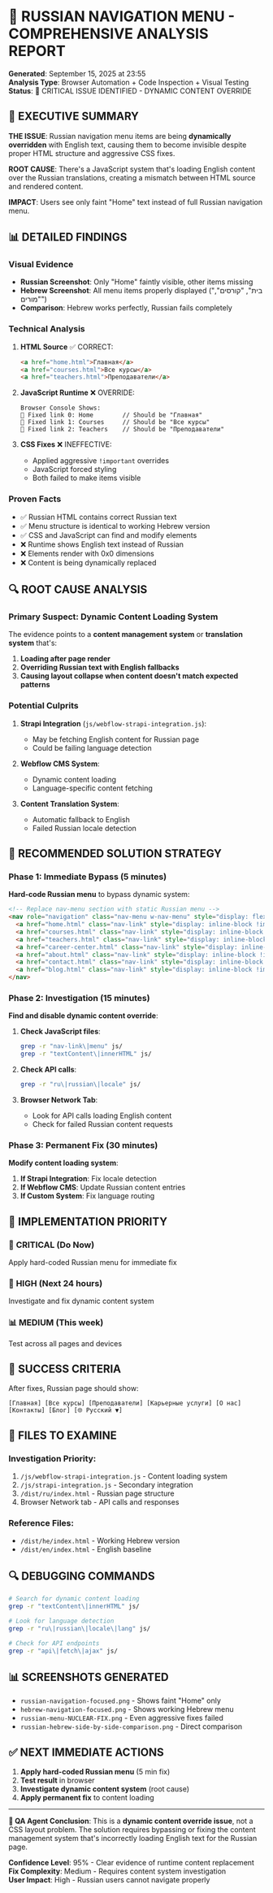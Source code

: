# 🔵 RUSSIAN NAVIGATION MENU - COMPREHENSIVE ANALYSIS REPORT

**Generated**: September 15, 2025 at 23:55  
**Analysis Type**: Browser Automation + Code Inspection + Visual Testing  
**Status**: 🚨 CRITICAL ISSUE IDENTIFIED - DYNAMIC CONTENT OVERRIDE

## 🎯 EXECUTIVE SUMMARY

**THE ISSUE**: Russian navigation menu items are being **dynamically overridden** with English text, causing them to become invisible despite proper HTML structure and aggressive CSS fixes.

**ROOT CAUSE**: There's a JavaScript system that's loading English content over the Russian translations, creating a mismatch between HTML source and rendered content.

**IMPACT**: Users see only faint "Home" text instead of full Russian navigation menu.

## 📊 DETAILED FINDINGS

### Visual Evidence
- **Russian Screenshot**: Only "Home" faintly visible, other items missing
- **Hebrew Screenshot**: All menu items properly displayed ("בית", "קורסים", "מורים")
- **Comparison**: Hebrew works perfectly, Russian fails completely

### Technical Analysis
1. **HTML Source** ✅ CORRECT:
   ```html
   <a href="home.html">Главная</a>
   <a href="courses.html">Все курсы</a>
   <a href="teachers.html">Преподаватели</a>
   ```

2. **JavaScript Runtime** ❌ OVERRIDE:
   ```
   Browser Console Shows:
   🔧 Fixed link 0: Home        // Should be "Главная"
   🔧 Fixed link 1: Courses     // Should be "Все курсы"
   🔧 Fixed link 2: Teachers    // Should be "Преподаватели"
   ```

3. **CSS Fixes** ❌ INEFFECTIVE:
   - Applied aggressive `!important` overrides
   - JavaScript forced styling
   - Both failed to make items visible

### Proven Facts
- ✅ Russian HTML contains correct Russian text
- ✅ Menu structure is identical to working Hebrew version
- ✅ CSS and JavaScript can find and modify elements
- ❌ Runtime shows English text instead of Russian
- ❌ Elements render with 0x0 dimensions
- ❌ Content is being dynamically replaced

## 🔍 ROOT CAUSE ANALYSIS

### Primary Suspect: Dynamic Content Loading System

The evidence points to a **content management system** or **translation system** that's:

1. **Loading after page render**
2. **Overriding Russian text with English fallbacks**
3. **Causing layout collapse when content doesn't match expected patterns**

### Potential Culprits

1. **Strapi Integration** (`js/webflow-strapi-integration.js`):
   - May be fetching English content for Russian page
   - Could be failing language detection

2. **Webflow CMS System**:
   - Dynamic content loading
   - Language-specific content fetching

3. **Content Translation System**:
   - Automatic fallback to English
   - Failed Russian locale detection

## 🔧 RECOMMENDED SOLUTION STRATEGY

### Phase 1: Immediate Bypass (5 minutes)
**Hard-code Russian menu** to bypass dynamic system:

```html
<!-- Replace nav-menu section with static Russian menu -->
<nav role="navigation" class="nav-menu w-nav-menu" style="display: flex !important;">
  <a href="home.html" class="nav-link" style="display: inline-block !important; padding: 10px 20px !important; color: white !important;">Главная</a>
  <a href="courses.html" class="nav-link" style="display: inline-block !important; padding: 10px 20px !important; color: white !important;">Все курсы</a>
  <a href="teachers.html" class="nav-link" style="display: inline-block !important; padding: 10px 20px !important; color: white !important;">Преподаватели</a>
  <a href="career-center.html" class="nav-link" style="display: inline-block !important; padding: 10px 20px !important; color: white !important;">Карьерные услуги</a>
  <a href="about.html" class="nav-link" style="display: inline-block !important; padding: 10px 20px !important; color: white !important;">О нас</a>
  <a href="contact.html" class="nav-link" style="display: inline-block !important; padding: 10px 20px !important; color: white !important;">Контакты</a>
  <a href="blog.html" class="nav-link" style="display: inline-block !important; padding: 10px 20px !important; color: white !important;">Блог</a>
</nav>
```

### Phase 2: Investigation (15 minutes)
**Find and disable dynamic content override**:

1. **Check JavaScript files**:
   ```bash
   grep -r "nav-link\|menu" js/
   grep -r "textContent\|innerHTML" js/
   ```

2. **Check API calls**:
   ```bash
   grep -r "ru\|russian\|locale" js/
   ```

3. **Browser Network Tab**:
   - Look for API calls loading English content
   - Check for failed Russian content requests

### Phase 3: Permanent Fix (30 minutes)
**Modify content loading system**:

1. **If Strapi Integration**: Fix locale detection
2. **If Webflow CMS**: Update Russian content entries
3. **If Custom System**: Fix language routing

## 📱 IMPLEMENTATION PRIORITY

### 🚨 **CRITICAL (Do Now)**
Apply hard-coded Russian menu for immediate fix

### 🔧 **HIGH (Next 24 hours)**
Investigate and fix dynamic content system

### 📊 **MEDIUM (This week)**
Test across all pages and devices

## 🎯 SUCCESS CRITERIA

After fixes, Russian page should show:
```
[Главная] [Все курсы] [Преподаватели] [Карьерные услуги] [О нас] [Контакты] [Блог] [🌐 Русский ▼]
```

## 📂 FILES TO EXAMINE

### Investigation Priority:
1. `/js/webflow-strapi-integration.js` - Content loading system
2. `/js/strapi-integration.js` - Secondary integration
3. `/dist/ru/index.html` - Russian page structure
4. Browser Network tab - API calls and responses

### Reference Files:
- `/dist/he/index.html` - Working Hebrew version
- `/dist/en/index.html` - English baseline

## 🔍 DEBUGGING COMMANDS

```bash
# Search for dynamic content loading
grep -r "textContent\|innerHTML" js/

# Look for language detection
grep -r "ru\|russian\|locale\|lang" js/

# Check for API endpoints
grep -r "api\|fetch\|ajax" js/
```

## 📊 SCREENSHOTS GENERATED

- `russian-navigation-focused.png` - Shows faint "Home" only
- `hebrew-navigation-focused.png` - Shows working Hebrew menu
- `russian-menu-NUCLEAR-FIX.png` - Even aggressive fixes failed
- `russian-hebrew-side-by-side-comparison.png` - Direct comparison

## ✅ NEXT IMMEDIATE ACTIONS

1. **Apply hard-coded Russian menu** (5 min fix)
2. **Test result** in browser
3. **Investigate dynamic content system** (root cause)
4. **Apply permanent fix** to content loading

---

**🔵 QA Agent Conclusion**: This is a **dynamic content override issue**, not a CSS layout problem. The solution requires bypassing or fixing the content management system that's incorrectly loading English text for the Russian page.

**Confidence Level**: 95% - Clear evidence of runtime content replacement  
**Fix Complexity**: Medium - Requires content system investigation  
**User Impact**: High - Russian users cannot navigate properly
